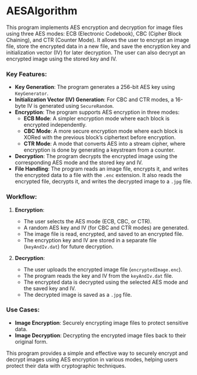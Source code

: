# AESAlgorithm
This program implements AES encryption and decryption for image files using three AES modes: ECB (Electronic Codebook), CBC (Cipher Block Chaining), and CTR (Counter Mode). It allows the user to encrypt an image file, store the encrypted data in a new file, and save the encryption key and initialization vector (IV) for later decryption. The user can also decrypt an encrypted image using the stored key and IV.

### Key Features:
- **Key Generation**: The program generates a 256-bit AES key using `KeyGenerator`.
- **Initialization Vector (IV) Generation**: For CBC and CTR modes, a 16-byte IV is generated using `SecureRandom`.
- **Encryption**: The program supports AES encryption in three modes:
  - **ECB Mode**: A simpler encryption mode where each block is encrypted independently.
  - **CBC Mode**: A more secure encryption mode where each block is XORed with the previous block’s ciphertext before encryption.
  - **CTR Mode**: A mode that converts AES into a stream cipher, where encryption is done by generating a keystream from a counter.
- **Decryption**: The program decrypts the encrypted image using the corresponding AES mode and the stored key and IV.
- **File Handling**: The program reads an image file, encrypts it, and writes the encrypted data to a file with the `.enc` extension. It also reads the encrypted file, decrypts it, and writes the decrypted image to a `.jpg` file.

### Workflow:
1. **Encryption**:
   - The user selects the AES mode (ECB, CBC, or CTR).
   - A random AES key and IV (for CBC and CTR modes) are generated.
   - The image file is read, encrypted, and saved to an encrypted file.
   - The encryption key and IV are stored in a separate file (`keyAndIv.dat`) for future decryption.

2. **Decryption**:
   - The user uploads the encrypted image file (`encryptedImage.enc`).
   - The program reads the key and IV from the `keyAndIv.dat` file.
   - The encrypted data is decrypted using the selected AES mode and the saved key and IV.
   - The decrypted image is saved as a `.jpg` file.

### Use Cases:
- **Image Encryption**: Securely encrypting image files to protect sensitive data.
- **Image Decryption**: Decrypting the encrypted image files back to their original form.

This program provides a simple and effective way to securely encrypt and decrypt images using AES encryption in various modes, helping users protect their data with cryptographic techniques.

